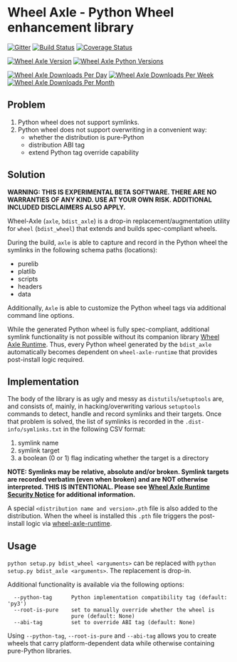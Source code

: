 # Wheel Axle - Python Wheel enhancement library

[![Gitter](https://img.shields.io/gitter/room/karellen/Lobby?logo=gitter)](https://app.gitter.im/#/room/#karellen_Lobby:gitter.im)
[![Build Status](https://img.shields.io/github/actions/workflow/status/karellen/wheel-axle/build.yml?branch=master)](https://github.com/karellen/wheel-axle/actions/workflows/build.yml)
[![Coverage Status](https://img.shields.io/coveralls/github/karellen/wheel-axle/master?logo=coveralls)](https://coveralls.io/r/karellen/wheel-axle?branch=master)

[![Wheel Axle Version](https://img.shields.io/pypi/v/wheel-axle?logo=pypi)](https://pypi.org/project/wheel-axle/)
[![Wheel Axle Python Versions](https://img.shields.io/pypi/pyversions/wheel-axle?logo=pypi)](https://pypi.org/project/wheel-axle/)

[![Wheel Axle Downloads Per Day](https://img.shields.io/pypi/dd/wheel-axle?logo=pypi)](https://pypistats.org/packages/wheel-axle)
[![Wheel Axle Downloads Per Week](https://img.shields.io/pypi/dw/wheel-axle?logo=pypi)](https://pypistats.org/packages/wheel-axle)
[![Wheel Axle Downloads Per Month](https://img.shields.io/pypi/dm/wheel-axle?logo=pypi)](https://pypistats.org/packages/wheel-axle)

## Problem

1. Python wheel does not support symlinks.
2. Python wheel does not support overwriting in a convenient way:
    * whether the distribution is pure-Python
    * distribution ABI tag
    * extend Python tag override capability

## Solution

**WARNING: THIS IS EXPERIMENTAL BETA SOFTWARE. THERE ARE NO WARRANTIES OF ANY KIND. USE AT YOUR OWN RISK.
ADDITIONAL INCLUDED DISCLAIMERS ALSO APPLY.**

Wheel-Axle (`axle`, `bdist_axle`) is a drop-in replacement/augmentation utility for `wheel` (`bdist_wheel`)
that extends and builds spec-compliant wheels.

During the build, `axle` is able to capture and record in the Python wheel the symlinks in the following
schema paths (locations):

* purelib
* platlib
* scripts
* headers
* data

Additionally, `Axle` is able to customize the Python wheel tags via additional command line options.

While the generated Python wheel is fully spec-compliant, additional symlink functionality is not possible without its
companion library [Wheel Axle Runtime](https://github.com/karellen/wheel-axle-runtime). Thus, every Python wheel
generated by the `bdist_axle` automatically becomes dependent on `wheel-axle-runtime` that provides
post-install logic required.

## Implementation

The body of the library is as ugly and messy as `distutils`/`setuptools` are, and consists of, mainly, in
hacking/overwriting various `setuptools` commands to detect, handle and record symlinks and their targets. Once that
problem is solved, the list of symlinks is recorded in the `.dist-info/symlinks.txt`
in the following CSV format:

1. symlink name
2. symlink target
3. a boolean (0 or 1) flag indicating whether the target is a directory

**NOTE: Symlinks may be relative, absolute and/or broken. Symlink targets are recorded verbatim (even when broken) and
are NOT otherwise interpreted. THIS IS INTENTIONAL. Please
see [Wheel Axle Runtime Security Notice](https://github.com/karellen/wheel-axle-runtime#security)
for additional information.**

A special `<distribution name and version>.pth` file is also added to the distribution. When the wheel is installed
this `.pth` file triggers the post-install logic via
[wheel-axle-runtime](https://github.com/karellen/wheel-axle-runtime).

## Usage

`python setup.py bdist_wheel <arguments>` can be replaced with `python setup.py bdist_axle <arguments>`. The replacement
is drop-in.

Additional functionality is available via the following options:

```commandline
  --python-tag      Python implementation compatibility tag (default: 'py3')
  --root-is-pure    set to manually override whether the wheel is
                    pure (default: None)
  --abi-tag         set to override ABI tag (default: None)
```

Using `--python-tag`, `--root-is-pure` and `--abi-tag` allows you to create wheels that carry platform-dependent data
while otherwise containing pure-Python libraries.
